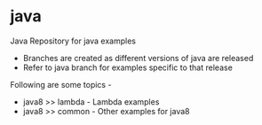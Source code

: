 # java
Java Repository for java examples

- Branches are created as different versions of java are released
- Refer to java<version> branch for examples specific to that release
  
 Following are some topics -
 * java8 >> lambda - Lambda examples
 * java8 >> common - Other examples for java8